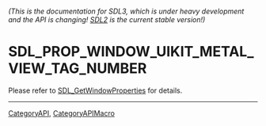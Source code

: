 ###### (This is the documentation for SDL3, which is under heavy development and the API is changing! [SDL2](https://wiki.libsdl.org/SDL2/) is the current stable version!)
# SDL_PROP_WINDOW_UIKIT_METAL_VIEW_TAG_NUMBER

Please refer to [SDL_GetWindowProperties](SDL_GetWindowProperties) for details.

----
[CategoryAPI](CategoryAPI), [CategoryAPIMacro](CategoryAPIMacro)

